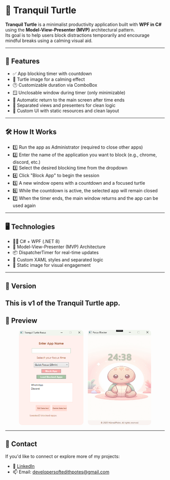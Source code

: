 # 🐢 Tranquil Turtle

**Tranquil Turtle** is a minimalist productivity application built with **WPF in C#** using the **Model-View-Presenter (MVP)** architectural pattern.  
Its goal is to help users block distractions temporarily and encourage mindful breaks using a calming visual aid.

---

## 🌟 Features
- ✅ App blocking timer with countdown  
- 🐢 Turtle image for a calming effect
- 🕐 Customizable duration via ComboBox  
- 🪟 Unclosable window during timer (only minimizable)  
- 🔁 Automatic return to the main screen after time ends  
- 🧭 Separated views and presenters for clean logic  
- 🎨 Custom UI with static resources and clean layout  

---

## 🛠 How It Works

- 1️⃣ Run the app as Administrator (required to close other apps)
- 2️⃣ Enter the name of the application you want to block (e.g., chrome, discord, etc.)
- 3️⃣ Select the desired blocking time from the dropdown
- 4️⃣ Click "Block App" to begin the session
- 5️⃣ A new window opens with a countdown and a focused turtle
- 6️⃣ While the countdown is active, the selected app will remain closed
- 7️⃣ When the timer ends, the main window returns and the app can be used again

---

## 🖥️ Technologies

- 👨‍💻 C# + WPF (.NET 8)  
- 🧱 Model-View-Presenter (MVP) Architecture  
- 📦 DispatcherTimer for real-time updates  
- 🌈 Custom XAML styles and separated logic  
- 🐢 Static image for visual engagement  

---

## 📂 Version

This is **v1** of the **Tranquil Turtle** app. 
---

## 📸 Preview


<p align="center">
  <img src="https://github.com/MilenaRPotes/TranquilTurtle/blob/main/FocusImage.png" height="300px" style="border-radius: 10px; margin-right: 10px;" />
  <img src="https://github.com/MilenaRPotes/TranquilTurtle/blob/main/FocusImage2.png" height="300px" style="border-radius: 10px;" />
</p>


---

## 📩 Contact

If you'd like to connect or explore more of my projects:

- 💼 [LinkedIn](https://www.linkedin.com/in/milenarpotes/)  
- 📫 Email: developersoftedithpotes@gmail.com
